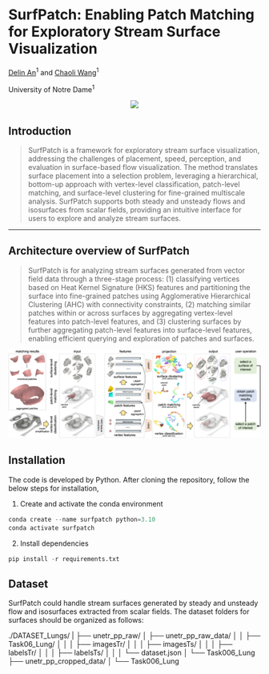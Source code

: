 # SurfPatch: Enabling Patch Matching for Exploratory Stream Surface Visualization

[Delin An](https://github.com/adlsn)<sup>1</sup> and [Chaoli Wang](https://sites.nd.edu/chaoli-wang/)<sup>1</sup>

University of Notre Dame<sup>1</sup>

<div align='center'>
<img src='video.gif'>
</div>

## Introduction
> SurfPatch is a framework for exploratory stream surface visualization, addressing the challenges of placement, speed, perception, and evaluation in surface-based flow visualization. The method translates surface placement into a selection problem, leveraging a hierarchical, bottom-up approach with vertex-level classification, patch-level matching, and surface-level clustering for fine-grained multiscale analysis. SurfPatch supports both steady and unsteady flows and isosurfaces from scalar fields, providing an intuitive interface for users to explore and analyze stream surfaces.
---
## Architecture overview of SurfPatch
> SurfPatch is for analyzing stream surfaces generated from vector field data through a three-stage process: (1) classifying vertices based on Heat Kernel Signature (HKS) features and partitioning the surface into fine-grained patches using Agglomerative Hierarchical Clustering (AHC) with connectivity constraints, (2) matching similar patches within or across surfaces by aggregating vertex-level features into patch-level features, and (3) clustering surfaces by further aggregating patch-level features into surface-level features, enabling efficient querying and exploration of patches and surfaces.
<div align='center'>
<img src='framework.png'>
</div>

## Installation
The code is developed by Python. After cloning the repository, follow the below steps for installation,
1. Create and activate the conda environment
```python
conda create --name surfpatch python=3.10
conda activate surfpatch
```
2. Install dependencies
```python
pip install -r requirements.txt
```

## Dataset
SurfPatch could handle stream surfaces generated by steady and unsteady flow and isosurfaces extracted from scalar fields. 
The dataset folders for surfaces should be organized as follows:

./DATASET_Lungs/
|
├── unetr_pp_raw/
│   ├── unetr_pp_raw_data/
│   │   ├── Task06_Lung/
│   │   │   ├── imagesTr/
│   │   │   ├── imagesTs/
│   │   │   ├── labelsTr/
│   │   │   ├── labelsTs/
│   │   │   └── dataset.json
│   └── Task006_Lung
├── unetr_pp_cropped_data/
│   └── Task006_Lung











